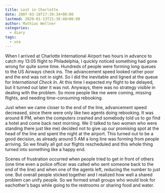 ```yaml
---
title: Lost in Charlotte
date: 2007-03-18T17:39:34+00:00
lastmod: 2020-01-13T21:38:48+00:00
author: Mathias Wellner
categories:
  - diary
tags:
  - usa
---
```

When I arrived at Charlotte International Airport two hours in advance to catch my 13:05 flight to Philadelphia, I quickly noticed something had gone wrong for quite some time. Hundreds of people were forming long queues to the US Airways check ins. The advancement speed looked rather poor and the end was not in sight. So I did the inevitable and ligned at the queue for _International Check In_. At this time I expected my flight to be delayed, but it turned out later it was not. Anyways, there was no strategy visible in dealing with the problem. So more people like me were coming, missing flights, and needing time-consuming rebooking. 
<!--more-->

Just when we came closer to the end of the line, advancement speed decreased, since there were only like two agents doing rebooking. It was around 8 PM, when the computers crashed and somebody told us to go find a hotel and come back next morning. We (I talked to two women who were standing there just like me) decided not to give up our promising spot at the head of the line and spent the night at the airport. This turned out to be a good decision, as already around 5 AM a long line was forming from people arriving. So we finally all got our flights rescheduled and this whole thing turned into something like a happy end. 

Scenes of frustration occurred when people tried to get in front of others (one time even a police officer was called who sent someone back to the end of the line) and when one of the agents left, reducing the number to just one. But overall people sticked together and I realized how well a shared problem can unify people. So we formed small groups who would look for eachother&#8217;s bags while going to the restrooms or sharing food and water.